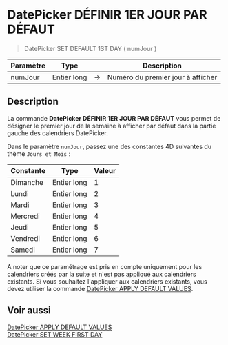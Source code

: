 # DatePicker DÉFINIR 1ER JOUR PAR DÉFAUT

> DatePicker SET DEFAULT 1ST DAY ( numJour )

| Paramètre | Type |     | Description |
| --- | --- | --- | --- |
| numJour | Entier long | → | Numéro du premier jour à afficher |

## Description

La commande **DatePicker DÉFINIR 1ER JOUR PAR DÉFAUT** vous permet de désigner le premier jour de la semaine à afficher par défaut dans la partie gauche des calendriers DatePicker.

Dans le paramètre `numJour`, passez une des constantes 4D suivantes du thème `Jours et Mois` :

| Constante | Type | Valeur |
| --- | --- | --- |
| Dimanche | Entier long | 1   |
| Lundi | Entier long | 2   |
| Mardi | Entier long | 3   |
| Mercredi | Entier long | 4   |
| Jeudi | Entier long | 5   |
| Vendredi | Entier long | 6   |
| Samedi | Entier long | 7   |
A noter que ce paramétrage est pris en compte uniquement pour les calendriers créés par la suite et n'est pas appliqué aux calendriers existants. Si vous souhaitez l'appliquer aux calendriers existants, vous devez utiliser la commande [DatePicker APPLY DEFAULT VALUES](DatePicker%20APPLY%20DEFAULT%20VALUES.fr.md).

## Voir aussi

[DatePicker APPLY DEFAULT VALUES](DatePicker%20APPLY%20DEFAULT%20VALUES.fr.md)  
[DatePicker SET WEEK FIRST DAY](DatePicker%20SET%20WEEK%20FIRST%20DAY.fr.md)